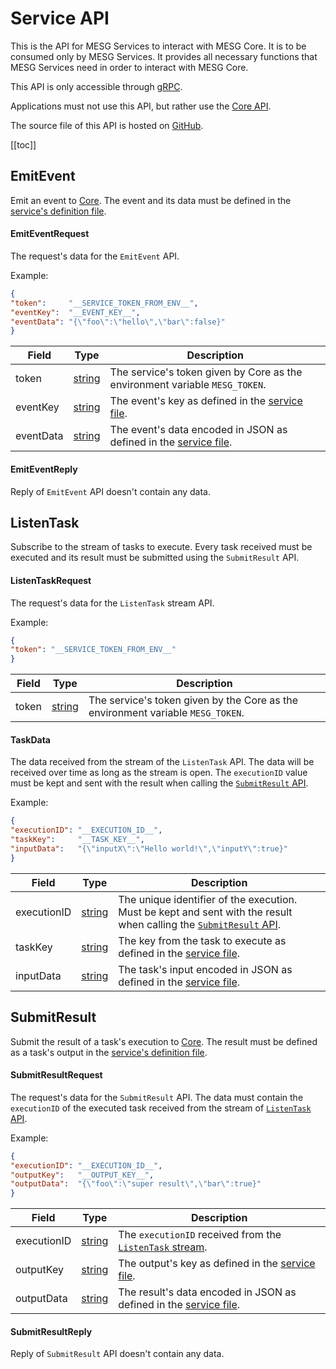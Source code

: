 




# Service API
<!--
DO NOT EDIT
This file is generated using the ./scripts/build-proto.sh scripts
Please update the Service file
-->

This is the API for MESG Services to interact with MESG Core.
It is to be consumed only by MESG Services.
It provides all necessary functions that MESG Services need in order to interact with MESG Core.

This API is only accessible through [gRPC](https://grpc.io/).

Applications must not use this API, but rather use the [Core API](./core.md).

The source file of this API is hosted on [GitHub](https://github.com/mesg-foundation/core/blob/master/api/service/api.proto).

[[toc]]


## EmitEvent

Emit an event to [Core](../guide/start-here/core.md).
The event and its data must be defined in the [service's definition file](../guide/service/service-file.md).

<tabs>
<tab title="Request">





#### EmitEventRequest
The request's data for the `EmitEvent` API.

Example:
```json
{
"token":     "__SERVICE_TOKEN_FROM_ENV__",
"eventKey":  "__EVENT_KEY__",
"eventData": "{\"foo\":\"hello\",\"bar\":false}"
}
```


| Field | Type | Description |
| ----- | ---- | ----------- |
| token | [string](#string) | The service's token given by Core as the environment variable `MESG_TOKEN`. |
| eventKey | [string](#string) | The event's key as defined in the [service file](../guide/service/service-file.md). |
| eventData | [string](#string) | The event's data encoded in JSON as defined in the [service file](../guide/service/service-file.md). |













</tab>

<tab title="Reply">



#### EmitEventReply
Reply of `EmitEvent` API doesn't contain any data.















</tab>
</tabs>

## ListenTask

Subscribe to the stream of tasks to execute.
Every task received must be executed and its result must be submitted using the `SubmitResult` API.

<tabs>
<tab title="Request">







#### ListenTaskRequest
The request's data for the `ListenTask` stream API.

Example:
```json
{
"token": "__SERVICE_TOKEN_FROM_ENV__"
}
```


| Field | Type | Description |
| ----- | ---- | ----------- |
| token | [string](#string) | The service's token given by the Core as the environment variable `MESG_TOKEN`. |











</tab>

<tab title="Reply">













#### TaskData
The data received from the stream of the `ListenTask` API.
The data will be received over time as long as the stream is open.
The `executionID` value must be kept and sent with the result when calling the [`SubmitResult` API](#submitresult).

Example:
```json
{
"executionID": "__EXECUTION_ID__",
"taskKey":     "__TASK_KEY__",
"inputData":   "{\"inputX\":\"Hello world!\",\"inputY\":true}"
}
```


| Field | Type | Description |
| ----- | ---- | ----------- |
| executionID | [string](#string) | The unique identifier of the execution. Must be kept and sent with the result when calling the [`SubmitResult` API](#submitresult). |
| taskKey | [string](#string) | The key from the task to execute as defined in the [service file](../guide/service/service-file.md). |
| inputData | [string](#string) | The task's input encoded in JSON as defined in the [service file](../guide/service/service-file.md). |





</tab>
</tabs>

## SubmitResult

Submit the result of a task's execution to [Core](../guide/start-here/core.md).
The result must be defined as a task's output in the [service's definition file](../guide/service/service-file.md).

<tabs>
<tab title="Request">











#### SubmitResultRequest
The request's data for the `SubmitResult` API.
The data must contain the `executionID` of the executed task received from the stream of [`ListenTask` API](#listentask).

Example:
```json
{
"executionID": "__EXECUTION_ID__",
"outputKey":   "__OUTPUT_KEY__",
"outputData":  "{\"foo\":\"super result\",\"bar\":true}"
}
```


| Field | Type | Description |
| ----- | ---- | ----------- |
| executionID | [string](#string) | The `executionID` received from the [`ListenTask` stream](#listentask). |
| outputKey | [string](#string) | The output's key as defined in the [service file](../guide/service/service-file.md). |
| outputData | [string](#string) | The result's data encoded in JSON as defined in the [service file](../guide/service/service-file.md). |







</tab>

<tab title="Reply">









#### SubmitResultReply
Reply of `SubmitResult` API doesn't contain any data.









</tab>
</tabs>



